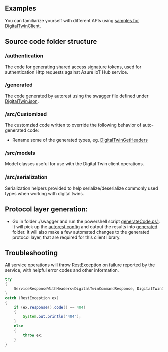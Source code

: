 ## Examples

You can familiarize yourself with different APIs using [samples for DigitalTwinClient](https://github.com/Azure/azure-iot-sdk-java/tree/master/service/iot-service-samples/digitaltwin-service-samples).

## Source code folder structure

### /authentication

The code for generating shared access signature tokens, used for authentication Http requests against Azure IoT Hub service.

### /generated

The code generated by autorest using the swagger file defined under [DigitalTwin.json](https://github.com/Azure/azure-iot-sdk-java/blob/master/service/iot-service-client/src/main/java/com/microsoft/azure/sdk/iot/service/digitaltwin/swagger/digitalTwin.json).

### /src/Customized

The customzied code written to override the following behavior of auto-generated code:

- Rename some of the generated types, eg. [DigitalTwinGetHeaders](https://github.com/Azure/azure-iot-sdk-java/blob/master/service/iot-service-client/src/main/java/com/microsoft/azure/sdk/iot/service/digitaltwin/customized/DigitalTwinGetHeaders.java)

### /src/models

Model classes useful for use with the Digital Twin client operations.

### /src/serialization

Serialization helpers provided to help serialize/deserialize commonly used types when working with digital twins.

## Protocol layer generation:
- Go in folder ./swagger and run the powershell script [generateCode.ps1](https://github.com/Azure/azure-iot-sdk-java/blob/master/service/iot-service-client/src/main/java/com/microsoft/azure/sdk/iot/service/digitaltwin/swagger/generate.ps1). It will pick up the [autorest config](./swagger/readme.md) and output the results into [generated](./generated) folder. It will also make a few automated changes to the generated protocol layer, that are required for this client library.

## Troubleshooting

All service operations will throw RestException on failure reported by the service, with helpful error codes and other information.

```java
try
{
    ServiceResponseWithHeaders<DigitalTwinCommandResponse, DigitalTwinInvokeCommandHeaders> commandResponse = client.invokeCommandWithResponse(digitalTwinid, commandName, commandInput, options);
}
catch (RestException ex)
{
    if (ex.response().code() == 404)
    {
        System.out.println("404");
    }
    else
    {
        throw ex;
    }
}
```